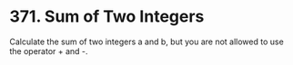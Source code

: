 # 371. Sum of Two Integers

Calculate the sum of two integers a and b, but you are not allowed to
        use the operator + and -.